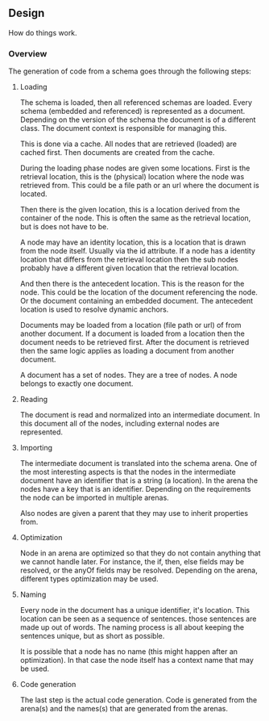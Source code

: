 ## Design

How do things work.

### Overview

The generation of code from a schema goes through the following steps:

1.  Loading

    The schema is loaded, then all referenced schemas are loaded. Every schema (embedded and referenced) is represented as a document. Depending on the version of the schema the document is of a different class. The document context is responsible for managing this.

    This is done via a cache. All nodes that are retrieved (loaded) are cached first. Then documents are created from the cache.

    During the loading phase nodes are given some locations. First is the retrieval location, this is the (physical) location where the node was retrieved from. This could be a file path or an url where the document is located.

    Then there is the given location, this is a location derived from the container of the node. This is often the same as the retrieval location, but is does not have to be.

    A node may have an identity location, this is a location that is drawn from the node itself. Usually via the id attribute. If a node has a identity location that differs from the retrieval location then the sub nodes probably have a different given location that the retrieval location.

    And then there is the antecedent location. This is the reason for the node. This could be the location of the document referencing the node. Or the document containing an embedded document. The antecedent location is used to resolve dynamic anchors.

    Documents may be loaded from a location (file path or url) of from another document. If a document is loaded from a location then the document needs to be retrieved first. After the document is retrieved then the same logic applies as loading a document from another document.

    A document has a set of nodes. They are a tree of nodes. A node belongs to exactly one document.

2.  Reading

    The document is read and normalized into an intermediate document. In this document all of the nodes, including external nodes are represented.

3.  Importing

    The intermediate document is translated into the schema arena. One of the most interesting aspects is that the nodes in the intermediate document have an identifier that is a string (a location). In the arena the nodes have a key that is an identifier. Depending on the requirements the node can be imported in multiple arenas.

    Also nodes are given a parent that they may use to inherit properties from.

4.  Optimization

    Node in an arena are optimized so that they do not contain anything that we cannot handle later. For instance, the if, then, else fields may be resolved, or the anyOf fields may be resolved. Depending on the arena, different types optimization may be used.

5.  Naming

    Every node in the document has a unique identifier, it's location. This location can be seen as a sequence of sentences. those sentences are made up out of words. The naming process is all about keeping the sentences unique, but as short as possible.

    It is possible that a node has no name (this might happen after an optimization). In that case the node itself has a context name that may be used.

6.  Code generation

    The last step is the actual code generation. Code is generated from the arena(s) and the names(s) that are generated from the arenas.
